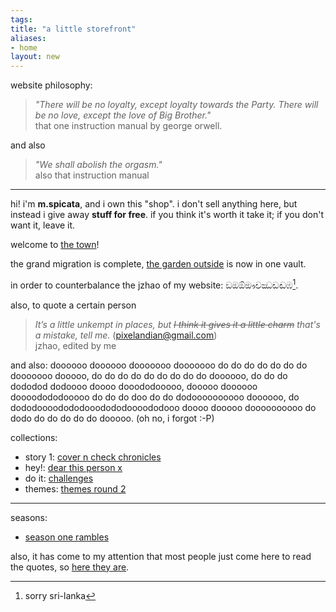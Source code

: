 ```yaml
---
tags: 
title: "a little storefront"
aliases:
- home
layout: new
---
```


website philosophy: 

> *"There will be no loyalty, except loyalty towards the Party. There will be no love, except the love of Big Brother."*  
> that one instruction manual by george orwell.

and also

> *"We shall abolish the orgasm."*  
> also that instruction manual

---

hi! i'm **m.spicata**, and i own this "shop". i don't sell anything here, but instead i give away **stuff for free**. if you think it's worth it take it; if you don't want it, leave it.

welcome to [the town](theTown.md)!

the grand migration is complete, [the garden outside](mint-fresh-notes/index.md) is now in one vault.

in order to counterbalance the jzhao of my website: ඞඔඕඖචඣඩඬඹ[^1].

also, to quote a certain person

> *It’s a little unkempt in places, but ~~I think it gives it a little charm~~ that's a mistake, tell me.* (pixelandian@gmail.com)  
> jzhao, edited by me

and also: doooooo doooooo dooooooo dooooooo do do do do do do do dooooooo dooooo, do do do do do do do do do doooooo, do do do dododod dodoooo doooo dooododooooo, dooooo doooooo doooodododooooo do do do doo do do dodoooooooooo doooooo, do dododoooodododooodododoooododooo doooo dooooo doooooooooo do dodo do do do do do dooooo. (oh no, i forgot :-P)

collections:

- story 1: [cover n check chronicles](coverCheckChronicles.md)
- hey!: [dear this person x](dearX.md)
- do it: [challenges](challenges.md)
- themes: [themes round 2](themes.md)

---

seasons:

- [season one rambles](rambleOne.md)

also, it has come to my attention that most people just come here to read the quotes, so [here they are](unmotivational.md).

[^1]: sorry sri-lanka